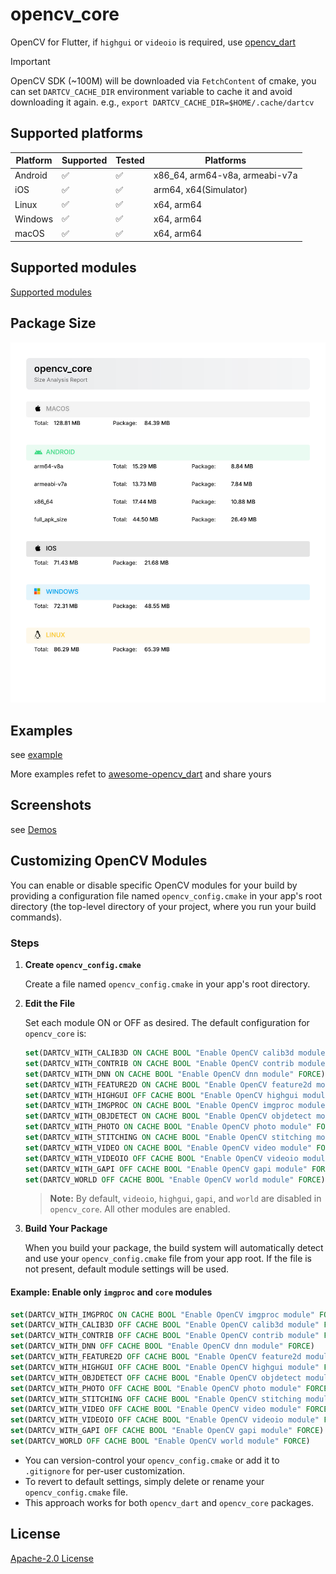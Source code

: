 # opencv_core

OpenCV for Flutter, if `highgui` or `videoio` is required, use [opencv_dart](https://pub.dev/packages/opencv_dart)

> [!IMPORTANT]
>
> OpenCV SDK (~100M) will be downloaded via `FetchContent` of cmake, you can
> set `DARTCV_CACHE_DIR` environment variable to cache it and avoid downloading it again.
> e.g., `export DARTCV_CACHE_DIR=$HOME/.cache/dartcv`

## Supported platforms

| Platform | Supported          | Tested             | Platforms                      |
| -------- | ------------------ | ------------------ | ------------------------------ |
| Android  | :white_check_mark: | :white_check_mark: | x86_64, arm64-v8a, armeabi-v7a |
| iOS      | :white_check_mark: | :white_check_mark: | arm64, x64(Simulator)          |
| Linux    | :white_check_mark: | :white_check_mark: | x64, arm64                     |
| Windows  | :white_check_mark: | :white_check_mark: | x64, arm64                     |
| macOS    | :white_check_mark: | :white_check_mark: | x64, arm64                     |

## Supported modules

[Supported modules](https://github.com/rainyl/opencv_dart?tab=readme-ov-file#status)

## Package Size

![opencv_dart_size_report](images/opencv_core_size_report.svg)

## Examples

see [example](https://github.com/rainyl/opencv_dart/tree/main/packages/opencv_core/example)

More examples refet to [awesome-opencv_dart](https://github.com/rainyl/awesome-opencv_dart) and share yours

## Screenshots

see [Demos](https://github.com/rainyl/opencv_dart?tab=readme-ov-file#Demos)

## Customizing OpenCV Modules

You can enable or disable specific OpenCV modules for your build by providing a configuration file named `opencv_config.cmake` in your app's root directory (the top-level directory of your project, where you run your build commands).

### Steps

1. **Create `opencv_config.cmake`**

   Create a file named `opencv_config.cmake` in your app's root directory.

2. **Edit the File**

   Set each module ON or OFF as desired. The default configuration for `opencv_core` is:

   ```cmake
   set(DARTCV_WITH_CALIB3D ON CACHE BOOL "Enable OpenCV calib3d module" FORCE)
   set(DARTCV_WITH_CONTRIB ON CACHE BOOL "Enable OpenCV contrib module" FORCE)
   set(DARTCV_WITH_DNN ON CACHE BOOL "Enable OpenCV dnn module" FORCE)
   set(DARTCV_WITH_FEATURE2D ON CACHE BOOL "Enable OpenCV feature2d module" FORCE)
   set(DARTCV_WITH_HIGHGUI OFF CACHE BOOL "Enable OpenCV highgui module" FORCE)
   set(DARTCV_WITH_IMGPROC ON CACHE BOOL "Enable OpenCV imgproc module" FORCE)
   set(DARTCV_WITH_OBJDETECT ON CACHE BOOL "Enable OpenCV objdetect module" FORCE)
   set(DARTCV_WITH_PHOTO ON CACHE BOOL "Enable OpenCV photo module" FORCE)
   set(DARTCV_WITH_STITCHING ON CACHE BOOL "Enable OpenCV stitching module" FORCE)
   set(DARTCV_WITH_VIDEO ON CACHE BOOL "Enable OpenCV video module" FORCE)
   set(DARTCV_WITH_VIDEOIO OFF CACHE BOOL "Enable OpenCV videoio module" FORCE)
   set(DARTCV_WITH_GAPI OFF CACHE BOOL "Enable OpenCV gapi module" FORCE)
   set(DARTCV_WORLD OFF CACHE BOOL "Enable OpenCV world module" FORCE)
   ```

   > **Note:** By default, `videoio`, `highgui`, `gapi`, and `world` are disabled in `opencv_core`. All other modules are enabled.

3. **Build Your Package**

   When you build your package, the build system will automatically detect and use your `opencv_config.cmake` file from your app root. If the file is not present, default module settings will be used.

#### Example: Enable only `imgproc` and `core` modules

```cmake
set(DARTCV_WITH_IMGPROC ON CACHE BOOL "Enable OpenCV imgproc module" FORCE)
set(DARTCV_WITH_CALIB3D OFF CACHE BOOL "Enable OpenCV calib3d module" FORCE)
set(DARTCV_WITH_CONTRIB OFF CACHE BOOL "Enable OpenCV contrib module" FORCE)
set(DARTCV_WITH_DNN OFF CACHE BOOL "Enable OpenCV dnn module" FORCE)
set(DARTCV_WITH_FEATURE2D OFF CACHE BOOL "Enable OpenCV feature2d module" FORCE)
set(DARTCV_WITH_HIGHGUI OFF CACHE BOOL "Enable OpenCV highgui module" FORCE)
set(DARTCV_WITH_OBJDETECT OFF CACHE BOOL "Enable OpenCV objdetect module" FORCE)
set(DARTCV_WITH_PHOTO OFF CACHE BOOL "Enable OpenCV photo module" FORCE)
set(DARTCV_WITH_STITCHING OFF CACHE BOOL "Enable OpenCV stitching module" FORCE)
set(DARTCV_WITH_VIDEO OFF CACHE BOOL "Enable OpenCV video module" FORCE)
set(DARTCV_WITH_VIDEOIO OFF CACHE BOOL "Enable OpenCV videoio module" FORCE)
set(DARTCV_WITH_GAPI OFF CACHE BOOL "Enable OpenCV gapi module" FORCE)
set(DARTCV_WORLD OFF CACHE BOOL "Enable OpenCV world module" FORCE)
```

- You can version-control your `opencv_config.cmake` or add it to `.gitignore` for per-user customization.
- To revert to default settings, simply delete or rename your `opencv_config.cmake` file.
- This approach works for both `opencv_dart` and `opencv_core` packages.

## License

[Apache-2.0 License](LICENSE)
